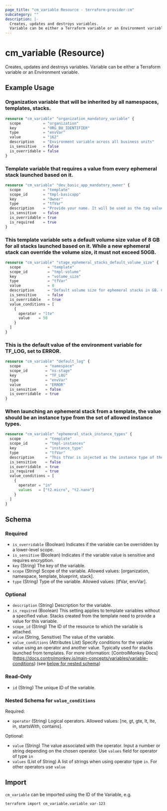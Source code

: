 ```yaml
---
page_title: "cm_variable Resource - terraform-provider-cm"
subcategory: ""
description: |-
  Creates, updates and destroys variables.
  Variable can be either a Terraform variable or an Environment variable.
---
```


# cm_variable (Resource)

Creates, updates and destroys variables.
Variable can be either a Terraform variable or an Environment variable.

## Example Usage

### Organization variable that will be inherited by all namespaces, templates, stacks.
```terraform
resource "cm_variable" "organization_mandatory_variable" {
  scope          = "organization"
  key            = "ORG_BU_IDENTIFIER"
  type           = "envVar"
  value          = "162"
  description    = "Environment variable across all business units"
  is_sensitive   = false
  is_overridable = false
}
```

### Template variable that requires a value from every ephemeral stack launched based on it.
```terraform
resource "cm_variable" "dev_basic_app_mandatory_owner" {
  scope          = "template"
  scope_id       = "tmpl-basicapp"
  key            = "Owner"
  type           = "tfVar"
  description    = "Provide your name. It will be used as the tag value of the the same key"
  is_sensitive   = false
  is_overridable = true
  is_required    = true
}
```

### This template variable sets a default volume size value of 8 GB for all stacks launched based on it. While a new ephemeral stack can override the volume size, it must not exceed 50GB.
```terraform
resource "cm_variable" "stage_ephemeral_stacks_default_volume_size" {
  scope            = "template"
  scope_id         = "tmpl-volume"
  key              = "volume_size"
  type             = "tfVar"
  value            = 8
  description      = "Default volume size for ephemeral stacks in GB. Can be overridden up to 50GB"
  is_sensitive     = false
  is_overridable   = true
  value_conditions = [
    {
      operator = "lte"
      value    = 50
    }
  ]
}
```

### This is the default value of the environment variable for TF_LOG, set to ERROR.
```terraform
resource "cm_variable" "default_log" {
  scope           = "namespace"
  scope_id        = "ns-stage"
  key             = "TF_LOG"
  type            = "envVar"
  value           = "ERROR"
  is_sensitive    = false
  is_overridable  = true
}
```

### When launching an ephemeral stack from a template, the value should be an instance type from the set of allowed instance types.
```terraform
resource "cm_variable" "ephemeral_stack_instance_types" {
  scope           = "template"
  scope_id        = "tmpl-instances"
  key             = "instance_type"
  type            = "tfVar"
  description     = "This tfVar is injected as the instance type of the EC2 instance"
  is_sensitive    = false
  is_overridable  = true
  is_required     = true
  value_conditions = [
    {
      operator = "in"
      values   = ["t2.micro", "t2.nano"]
    }
  ]
}
```

<!-- schema generated by tfplugindocs -->
## Schema

### Required

- `is_overridable` (Boolean) Indicates if the variable can be overridden by a lower-level scope.
- `is_sensitive` (Boolean) Indicates if the variable value is sensitive and requires encryption.
- `key` (String) The key of the variable.
- `scope` (String) Scope of the variable. Allowed values: [organization, namespace, template, blueprint, stack].
- `type` (String) Type of the variable. Allowed values: [tfVar, envVar].

### Optional

- `description` (String) Description for the variable.
- `is_required` (Boolean) This setting applies to template variables without a specified value. Stacks created from the template need to provide a value for this variable.
- `scope_id` (String) The ID of the resource to which the variable is attached.
- `value` (String, Sensitive) The value of the variable.
- `value_conditions` (Attributes List) Specify conditions for the variable value using an operator and another value. Typically used for stacks launched from templates. For more information: [ControlMonkey Docs] (https://docs.controlmonkey.io/main-concepts/variables/variable-conditions) (see [below for nested schema](#nestedatt--value_conditions))

### Read-Only

- `id` (String) The unique ID of the variable.

<a id="nestedatt--value_conditions"></a>
### Nested Schema for `value_conditions`

Required:

- `operator` (String) Logical operators. Allowed values: [ne, gt, gte, lt, lte, in, startsWith, contains].

Optional:

- `value` (String) The value associated with the operator. Input a number or string depending on the chosen operator. Use `values` field for operator of type `in`
- `values` (List of String) A list of strings when using operator type `in`. For other operators use `value`

## Import

`cm_variable` can be imported using the ID of the Variable, e.g.

```shell
terraform import cm_variable.variable var-123
```